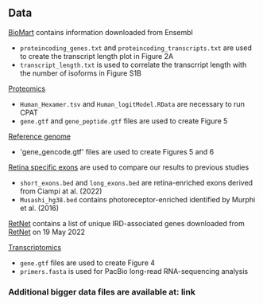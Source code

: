 ## Data

[BioMart](biomart) contains information downloaded from Ensembl
- `proteincoding_genes.txt` and `proteincoding_transcripts.txt` are used to create the transcript length plot in Figure 2A
- `transcript_length.txt` is used to correlate the transcrript length with the number of isoforms in Figure S1B

[Proteomics](proteomics)
- `Human_Hexamer.tsv` and `Human_logitModel.RData` are necessary to run CPAT
- `gene.gtf` and `gene_peptide.gtf` files are used to create Figure 5

[Reference genome](ref_genome)
- 'gene_gencode.gtf' files are used to create Figures 5 and 6

[Retina specific exons](retina_specific_exons) are used to compare our results to previous studies
- `short_exons.bed` and `long_exons.bed` are retina-enriched exons derived from Ciampi at al. (2022)
- `Musashi_hg38.bed` contains photoreceptor-enriched identified by Murphi et al. (2016)

[RetNet](retnet) contains a list of unique IRD-associated genes downloaded from [RetNet](https://web.sph.uth.edu/RetNet/) on 19 May 2022

[Transcriptomics](transcriptomics)
- `gene.gtf` files are used to create Figure 4
- `primers.fasta` is used for PacBio long-read RNA-sequencing analysis

### Additional bigger data files are available at: link

